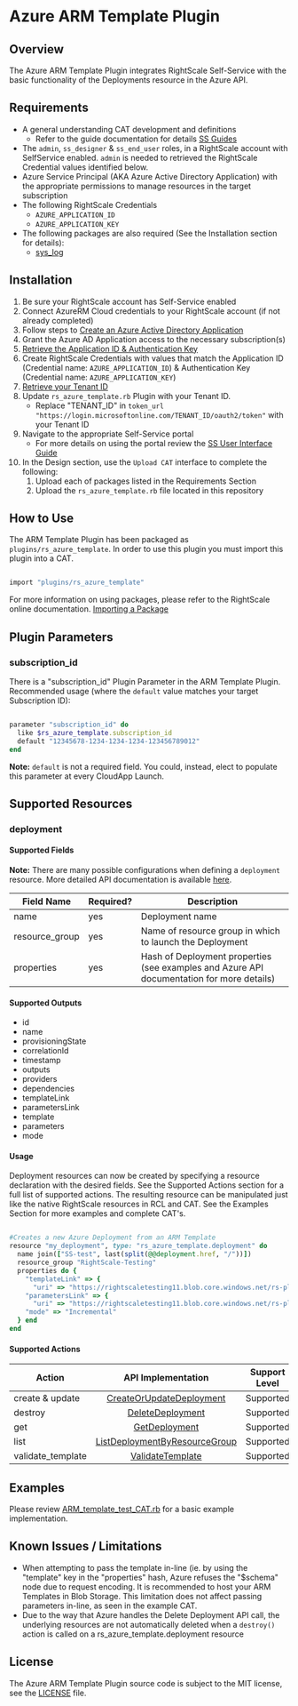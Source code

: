 # Azure ARM Template Plugin

## Overview

The Azure ARM Template Plugin integrates RightScale Self-Service with the basic functionality of the Deployments resource in the Azure API.

## Requirements

- A general understanding CAT development and definitions
  - Refer to the guide documentation for details [SS Guides](http://docs.rightscale.com/ss/guides/)
- The `admin`, `ss_designer` & `ss_end_user` roles, in a RightScale account with SelfService enabled.  `admin` is needed to retrieved the RightScale Credential values identified below.
- Azure Service Principal (AKA Azure Active Directory Application) with the appropriate permissions to manage resources in the target subscription
- The following RightScale Credentials
  - `AZURE_APPLICATION_ID`
  - `AZURE_APPLICATION_KEY`
- The following packages are also required (See the Installation section for details):
  - [sys_log](../../libraries/sys_log.rb)


## Installation

1. Be sure your RightScale account has Self-Service enabled
1. Connect AzureRM Cloud credentials to your RightScale account (if not already completed)
1. Follow steps to [Create an Azure Active Directory Application](https://docs.microsoft.com/en-us/azure/azure-resource-manager/resource-group-create-service-principal-portal#create-an-azure-active-directory-application)
1. Grant the Azure AD Application access to the necessary subscription(s)
1. [Retrieve the Application ID & Authentication Key](https://docs.microsoft.com/en-us/azure/azure-resource-manager/resource-group-create-service-principal-portal#get-application-id-and-authentication-key)
1. Create RightScale Credentials with values that match the Application ID (Credential name: `AZURE_APPLICATION_ID`) & Authentication Key (Credential name: `AZURE_APPLICATION_KEY`)
1. [Retrieve your Tenant ID](https://docs.microsoft.com/en-us/azure/azure-resource-manager/resource-group-create-service-principal-portal#get-tenant-id)
1. Update `rs_azure_template.rb` Plugin with your Tenant ID.
   - Replace "TENANT_ID" in `token_url "https://login.microsoftonline.com/TENANT_ID/oauth2/token"` with your Tenant ID
1. Navigate to the appropriate Self-Service portal
   - For more details on using the portal review the [SS User Interface Guide](http://docs.rightscale.com/ss/guides/ss_user_interface_guide.html)
1. In the Design section, use the `Upload CAT` interface to complete the following:
   1. Upload each of packages listed in the Requirements Section
   1. Upload the `rs_azure_template.rb` file located in this repository

## How to Use

The ARM Template Plugin has been packaged as `plugins/rs_azure_template`. In order to use this plugin you must import this plugin into a CAT.

```ruby

import "plugins/rs_azure_template"
```

For more information on using packages, please refer to the RightScale online documentation. [Importing a Package](http://docs.rightscale.com/ss/guides/ss_packaging_cats.html#importing-a-package)

## Plugin Parameters

### subscription_id

There is a "subscription_id" Plugin Parameter in the ARM Template Plugin.  Recommended usage (where the `default` value matches your target Subscription ID):

```ruby

parameter "subscription_id" do
  like $rs_azure_template.subscription_id
  default "12345678-1234-1234-1234-123456789012"
end
```

**Note:** `default` is not a required field.  You could, instead, elect to populate this parameter at every CloudApp Launch.

## Supported Resources

### deployment

#### Supported Fields

**Note:** There are many possible configurations when defining a `deployment` resource.  More detailed API documentation is available [here](https://docs.microsoft.com/en-us/rest/api/resources/deployments).

| Field Name | Required? | Description |
|------------|-----------|-------------|
| name | yes | Deployment name |
| resource_group | yes | Name of resource group in which to launch the Deployment |
| properties | yes | Hash of Deployment properties (see examples and Azure API documentation for more details) |

#### Supported Outputs

- id
- name
- provisioningState
- correlationId
- timestamp
- outputs
- providers
- dependencies
- templateLink
- parametersLink
- template
- parameters
- mode

#### Usage

Deployment resources can now be created by specifying a resource declaration with the desired fields. See the Supported Actions section for a full list of supported actions.
The resulting resource can be manipulated just like the native RightScale resources in RCL and CAT. See the Examples Section for more examples and complete CAT's.

```ruby

#Creates a new Azure Deployment from an ARM Template
resource "my_deployment", type: "rs_azure_template.deployment" do
  name join(["SS-test", last(split(@@deployment.href, "/"))])
  resource_group "RightScale-Testing"
  properties do {
    "templateLink" => {
      "uri" => "https://rightscaletesting11.blob.core.windows.net/rs-plugin-template-test/template.json" },
    "parametersLink" => {
      "uri" => "https://rightscaletesting11.blob.core.windows.net/rs-plugin-template-test/parameters.json" },
    "mode" => "Incremental"
  } end
end
```

#### Supported Actions

| Action | API Implementation | Support Level |
|--------------|:----:|:-------------:|
| create & update | [CreateOrUpdateDeployment](https://docs.microsoft.com/en-us/rest/api/resources/deployments#Deployments_CreateOrUpdate) | Supported |
| destroy | [DeleteDeployment](https://docs.microsoft.com/en-us/rest/api/resources/deployments#Deployments_Delete) | Supported |
| get | [GetDeployment](https://docs.microsoft.com/en-us/rest/api/resources/deployments#Deployments_Get) | Supported |
| list | [ListDeploymentByResourceGroup](https://docs.microsoft.com/en-us/rest/api/resources/deployments#Deployments_ListByResourceGroup) | Supported |
| validate_template | [ValidateTemplate](https://docs.microsoft.com/en-us/rest/api/resources/deployments#Deployments_Validate) | Supported |



## Examples

Please review [ARM_template_test_CAT.rb](./ARM_template_test_CAT.rb) for a basic example implementation.

## Known Issues / Limitations

- When attempting to pass the template in-line (ie. by using the "template" key in the "properties" hash, Azure refuses the "$schema" node due to request encoding.  It is recommended to host your ARM Templates in Blob Storage.  This limitation does not affect passing parameters in-line, as seen in the example CAT.
- Due to the way that Azure handles the Delete Deployment API call, the underlying resources are not automatically deleted when a `destroy()` action is called on a rs_azure_template.deployment resource

## License

The Azure ARM Template Plugin source code is subject to the MIT license, see the [LICENSE](../../LICENSE) file.



